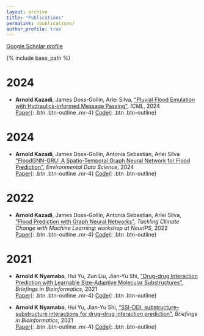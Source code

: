 ```yaml
---
layout: archive
title: "Publications"
permalink: /publications/
author_profile: true
---
```


<!-- {% if author.googlescholar %}
  You can also find my articles on <u><a href="{{author.googlescholar}}">my Google Scholar profile</a>.</u>
{% endif %} -->
[Google Scholar profile](https://scholar.google.com/citations?hl=en&user=8K_HYF8AAAAJ)

{% include base_path %}

2024
===
* **Arnold Kazadi**, James Doss-Gollin, Arlei Silva, ["Pluvial Flood Emulation with Hydraulics-informed Message Passing"](https://kanz76.github.io/files/ICML_24_Flood_Simulation.pdf), <i>ICML</i>, 2024  
[Paper](https://openreview.net/forum?id=kIHIA6Lr0B&noteId=kIHIA6Lr0B){: .btn .btn-outline .mr-4}  [Code](https://github.com/kanz76/ComGNN){: .btn .btn-outline}

2024
===
* **Arnold Kazadi**, James Doss-Gollin, Antonia Sebastian, Arlei Silva ["FloodGNN-GRU: A Spatio-Temporal Graph Neural Network for Flood Prediction"](https://kanz76.github.io/files/EDS_FloodGNN_GRU__A_Spatio_Temporal_Graph_Neural_Network_for_Flood_Prediction.pdf), <i>Environmental Data Science</i>, 2024  
[Paper](https://kanz76.github.io/files/EDS_FloodGNN_GRU__A_Spatio_Temporal_Graph_Neural_Network_for_Flood_Prediction.pdf){: .btn .btn-outline .mr-4}  [Code](https://github.com/kanz76/FloodGNN-GRU){: .btn .btn-outline}

2022
===
* **Arnold Kazadi**, James Doss-Gollin, Antonia Sebastian, Arlei Silva, ["Flood Prediction with Graph Neural Networks"](https://www.climatechange.ai/papers/neurips2022/75), <i>Tackling Climate Change with Machine Learning: workshop at NeurIPS</i>, 2022  
[Paper](https://s3.us-east-1.amazonaws.com/climate-change-ai/papers/neurips2022/75/paper.pdf){: .btn .btn-outline .mr-4}  [Code](https://github.com/kanz76/FloodGNN){: .btn .btn-outline}

2021  
===
* **Arnold K Nyamabo**, Hui Yu, Zun Liu, Jian-Yu Shi, ["Drug-drug Interaction Prediction with Learnable Size-Adaptive Molecular Substructures"](https://doi.org/10.1093/bib/bbab441), <i>Briefings in Bioinformatics</i>, 2021  
[Paper](https://doi.org/10.1093/bib/bbab441){: .btn .btn-outline .mr-4} [Code](https://github.com/kanz76/GMPNN-CS){: .btn .btn-outline}

* **Arnold K Nyamabo**, Hui Yu, Jian-Yu Shi, ["SSI–DDI: substructure–substructure interactions for drug–drug interaction prediction"](https://doi.org/10.1093/bib/bbab133), <i>Briefings in Bioinformatics</i>, 2021  
[Paper](https://doi.org/10.1093/bib/bbab133){: .btn .btn-outline .mr-4} [Code](https://github.com/kanz76/SSI-DDI){: .btn .btn-outline}
